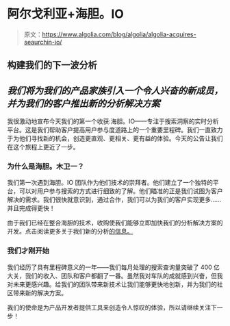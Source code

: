 # 阿尔戈利亚+海胆。IO 

> 原文：<https://www.algolia.com/blog/algolia/algolia-acquires-seaurchin-io/>

## **构建我们的下一波分析**

## *我们将为我们的产品家族引入一个令人兴奋的新成员，并为我们的客户推出新的分析解决方案*

我很激动地宣布今天我们的第一个收获:海胆。IO——专注于搜索洞察的实时分析平台。这是我们帮助客户提高用户参与度道路上的一个重要里程碑。我们一直致力于为他们寻找新的机会，创造更直观、更相关、更有益的体验。今天的公告让我们在这个旅程上更近了一步。

### 为什么是海胆。木卫一？

我们第一次遇到海胆。IO 团队作为他们技术的崇拜者。他们建立了一个独特的平台，可以对用户参与搜索的方式进行细致的了解。他们瞄准的正是我们试图为客户解决的需求。我们很快就意识到，通过合作，我们可以为我们的客户实现更多……并且完成得更快！

由于我们已经在整合海胆的技术，收购使我们能够立即加快我们的分析解决方案的开发。点击阅读更多关于我们新的分析[的信息。](https://www.algolia.com/blog/supercharging-search-analytics)

### [](#we%e2%80%99re-just-getting-started)我们才刚开始

我们经历了具有里程碑意义的一年——我们每月处理的搜索查询量突破了 400 亿大关，我们的收入、团队和客户都翻了一番。虽然我对车队的成就感到兴奋，但我对未来更感兴趣。给我们的团队带来新技术让我们能够更快地创新，并为我们的社区带来新的解决方案。

我们的使命是为产品开发者提供工具来创造令人惊叹的体验，所以请继续关注下一步！